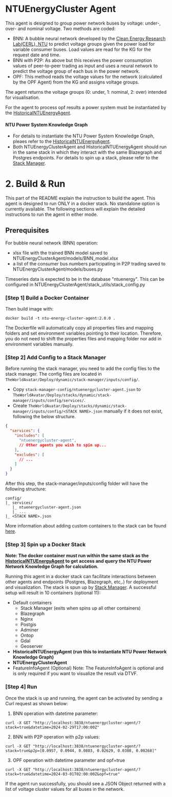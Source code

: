 # NTUEnergyCluster Agent

This agent is designed to group power network buses by voltage: under-, over- and nominal voltage. Two methods are coded:
- BNN: A bubble neural network developed by the [Clean Energy Research Lab(CERL), NTU](http://eeeweba.ntu.edu.sg/power_projects/ntu-ONRG/0_default.asp) to predict voltage groups given the power load for variable consumer buses. Load values are read for the KG for the request date and time. 
- BNN with P2P: As above but this receives the power consumption values of peer-to-peer trading as input and uses a neural network to predict the voltage group of each bus in the power network. 
- OPF: This method reads the voltage values for the network (calculated by the OPF Agent) from the KG and assigns voltage groups.

The agent returns the voltage groups (0: under, 1: nominal, 2: over) intended for visualisation.

For the agent to process opf results a power system must be instantiated by the [HistoricalNTUEnergyAgent](https://github.com/cambridge-cares/TheWorldAvatar/tree/1496-dev-instantiate-historic-ntuenergyconsumptiondata-2/Agents/HistoricalNTUEnergyAgent).

#### NTU Power System Knowledge Graph
- For details to instantiate the NTU Power System Knowledge Graph, pleaes refer to the [HistoricalNTUEnergyAgent](https://github.com/cambridge-cares/TheWorldAvatar/tree/1496-dev-instantiate-historic-ntuenergyconsumptiondata-2/Agents/HistoricalNTUEnergyAgent).
- Both NTUEnergyClusterAgent and HistoricalNTUEnergyAgent should run in the same stack in which they interact with the same Blazegraph and Postgres endpoints. For details to spin up a stack, please refer to the [Stack Manager](https://github.com/cambridge-cares/TheWorldAvatar/tree/main/Deploy/stacks/dynamic/stack-manager).

# 2. Build & Run
This part of the README explain the instruction to build the agent.
This agent is designed to run ONLY in a docker stack. No standalone option is currently available. The following sections will explain the detailed instructions to run the agent in either mode.

## Prerequisites

For bubble neural network (BNN) operation: 
- xlsx file with the trained BNN model saved to NTUEnergyClusterAgent/models/BNN_model.xlsx
- a list of the consumer bus numbers participating in P2P trading saved to NTUEnergyClusterAgent/models/buses.py

Timeseries data is expected to be in the database "ntuenergy". This can be configured in NTUEnergyClusterAgent/stack_utils/stack_config.py

### [Step 1] Build a Docker Container

Then build image with:
```
docker build -t ntu-energy-cluster-agent:2.0.0 .
```
The Dockerfile will automatically copy all properties files and mapping folders and set environment variables pointing to their location. Therefore, you do not need to shift the properties files and mapping folder nor add in environment variables manually.

### [Step 2] Add Config to a Stack Manager
Before running the stack manager, you need to add the config files to the stack manager. The config files are located in `TheWorldAvatar/Deploy/dynamic/stack-manager/inputs/config/`.
- Copy `stack-manager-config/ntuenergycluster-agent.json` to `TheWorldAvatar/Deploy/stacks/dynamic/stack-manager/inputs/config/services/`.
- Create `TheWorldAvatar/Deploy/stacks/dynamic/stack-manager/inputs/config/<STACK NAME>.json` manually if it does not exist, following the below structure.
```json
{
  "services": {
    "includes": [
      "ntuenergycluster-agent",
      // Other agents you wish to spin up...
    ],
    "excludes": [
      // ...
    ]
  }
}
```

After this step, the stack-manager/inputs/config folder will have the following structure:
```
config/
|_ services/
   |_ ntuenergycluster-agent.json
   |_ ...
|_ <STACK NAME>.json
```
More information about adding custom containers to the stack can be found [here](https://github.com/cambridge-cares/TheWorldAvatar/tree/main/Deploy/stacks/dynamic/stack-manager#adding-custom-containers).


### [Step 3] Spin up a Docker Stack
**Note: The docker container must run within the same stack as the [HistoricalNTUEnergyAgent](https://github.com/cambridge-cares/TheWorldAvatar/tree/1496-dev-instantiate-historic-ntuenergyconsumptiondata-2/Agents/HistoricalNTUEnergyAgent) to get access and query the NTU Power Network Knowledge Graph for calculation.**

Running this agent in a docker stack can facilitate interactions between other agents and endpoints (Postgres, Blazegraph, etc,.) for deployment and visualization. The stack is spun up by [Stack Manager](https://github.com/cambridge-cares/TheWorldAvatar/tree/main/Deploy/stacks/dynamic/stack-manager).
A successful setup will result in 10 containers (optional 11):
- Default containers
  - Stack Manager (exits when spins up all other containers)
  - Blazegraph
  - Nginx
  - Postgis
  - Adminer
  - Ontop
  - Gdal
  - Geoserver
- **HistoricalNTUEnergyAgent (run this to instantiate NTU Power Network Knowledge Graph)**
- **NTUEnergyClusterAgent**
- FeatureInfoAgent (Optional)
  Note: The FeatureInfoAgent is optional and is only required if you want to visualize the result via DTVF.

### [Step 4] Run

Once the stack is up and running, the agent can be activated by sending a Curl request as shown below:

1. BNN operation with datetime parameter:
```
curl -X GET "http://localhost:3838/ntuenergycluster-agent/?stack=true&datetime=2024-02-29T17:00:00Z"
```

2. BNN with P2P operation with p2p values:
```
curl -X GET "http://localhost:3838/ntuenergycluster-agent/?stack=true&p2p=[0.0957, 0.0944, 0.0803, 0.02629, 0.0308, 0.00268]"
```

3. OPF operation with datetime parameter and opf=true
```
curl -X GET "http://localhost:3838/ntuenergycluster-agent/?stack=true&datetime=2024-03-01T02:00:00Z&opf=true"
```

If the agent run successfully, you should see a JSON Object returned with a list of voltage cluster values for all buses in the network.